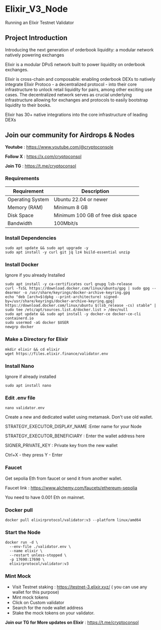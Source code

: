 # Elixir_V3_Node
Running an Elixir Testnet Validator

## Project Introduction

Introducing the next generation of orderbook liquidity: a modular network natively powering exchanges

Elixir is a modular DPoS network built to power liquidity on orderbook exchanges. 

​Elixir is cross-chain and composable: enabling orderbook DEXs to natively integrate Elixir Protoco - a decentralized protocol - into their core infrastructure to unlock retail liquidity for pairs, among other exciting use cases. The decentralized network serves as crucial underlying infrastructure allowing for exchanges and protocols to easily bootstrap liquidity to their books.

​Elixir has 30+ native integrations into the core infrastructure of leading DEXs

## Join our community for Airdrops & Nodes

**Youtube** : https://www.youtube.com/@cryptoconsole

**Follow X** : https://x.com/cryptoconsol

**Join TG** : https://t.me/cryptoconsol


### Requirements

| **Requirement**              | **Description**                     |
|------------------------------|-------------------------------------|
| Operating System             | Ubuntu 22.04 or newer               |
| Memory (RAM)                 | Minimum 8 GB                        |
| Disk Space                   | Minimum 100 GB of free disk space   |
| Bandwidth                    | 100Mbit/s                           |

### Install Dependencies

```
sudo apt update && sudo apt upgrade -y
sudo apt install -y curl git jq lz4 build-essential unzip
```
### Install Docker
Ignore if you already Installed

```
sudo apt install -y ca-certificates curl gnupg lsb-release
curl -fsSL https://download.docker.com/linux/ubuntu/gpg | sudo gpg --dearmor -o /usr/share/keyrings/docker-archive-keyring.gpg
echo "deb [arch=$(dpkg --print-architecture) signed-by=/usr/share/keyrings/docker-archive-keyring.gpg] https://download.docker.com/linux/ubuntu $(lsb_release -cs) stable" | sudo tee /etc/apt/sources.list.d/docker.list > /dev/null
sudo apt update && sudo apt install -y docker-ce docker-ce-cli containerd.io
sudo usermod -aG docker $USER
newgrp docker
```
### Make a Directory for Elixir
```
mkdir elixir && cd elixir
wget https://files.elixir.finance/validator.env
```
### Install Nano
Ignore if already installed

```
sudo apt install nano
```
### Edit .env file

```
nano validator.env
```

Create a new and dedicated wallet using metamask. Don't use old wallet.

STRATEGY_EXECUTOR_DISPLAY_NAME :Enter name for your Node

STRATEGY_EXECUTOR_BENEFICIARY : Enter the wallet address here

SIGNER_PRIVATE_KEY : Private key from the new wallet


Ctrl+X - they press Y - Enter

### Faucet

Get sepolia Eth from faucet or send it from another wallet.

Faucet link : https://www.alchemy.com/faucets/ethereum-sepolia

You need to have 0.001 Eth on mainnet.

### Docker pull

```
docker pull elixirprotocol/validator:v3 --platform linux/amd64
```

### Start the Node

```
docker run -d \
  --env-file ./validator.env \
  --name elixir \
  --restart unless-stopped \
  -p 17690:17690 \
  elixirprotocol/validator:v3
```

### Mint Mock

- Visit Testnet staking : https://testnet-3.elixir.xyz/ ( you can use any wallet for this purpose)
- Mint mock tokens 
- Click on Custom validator
- Search for the node wallet address
- Stake the mock tokens on your validator.

**Join our TG for More updates on Elixir** : https://t.me/cryptoconsol
